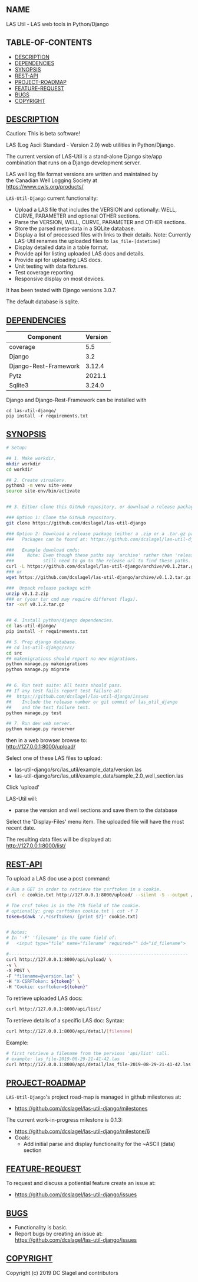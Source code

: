 NAME
----

LAS Util - LAS web tools in Python/Django

TABLE-OF-CONTENTS
-----------------
- [DESCRIPTION](#description)
- [DEPENDENCIES](#dependencies)
- [SYNOPSIS](#synopsis)
- [REST-API](#rest-api)
- [PROJECT-ROADMAP](#project-roadmap)
- [FEATURE-REQUEST](#feature-request)
- [BUGS](#bugs)
- [COPYRIGHT](#copyright)


[DESCRIPTION](#name)
-----------
Caution: This is beta software!

LAS (Log Ascii Standard - Version 2.0) web utilities in Python/Django.

The current version of LAS-Util is a stand-alone Django site/app combination
that runs on a Django development server.

LAS well log file format versions are written and maintained by    
the Canadian Well Logging Society at      
https://www.cwls.org/products/

`LAS-Util-Django` current functionality:
- Upload a LAS file that includes the VERSION and optionally: WELL, CURVE,
  PARAMETER and optional OTHER sections.
- Parse the VERSION, WELL, CURVE, PARAMETER and OTHER sections.
- Store the parsed meta-data in a SQLite database.
- Display a list of processed files with links to their details.
  Note: Currently LAS-Util renames the uploaded files to `las_file-[datetime]`
- Display detailed data in a table format.
- Provide api for listing uploaded LAS docs and details.
- Provide api for uploading LAS docs.
- Unit testing with data fixtures.
- Test coverage reporting.
- Responsive display on most devices.


It has been tested with Django versions 3.0.7.

The default database is sqlite.

[DEPENDENCIES](#name)
------------

| Component | Version |
|-----------|---------|
| coverage              | 5.5 |
| Django                | 3.2 |
| Django-Rest-Framework | 3.12.4 |
| Pytz                  | 2021.1 |
| Sqlite3               | 3.24.0 |

Django and Django-Rest-Framework can be installed with
```
cd las-util-django/
pip install -r requirements.txt
```

[SYNOPSIS](#name)
---------

  ```bash
  # Setup:

  ## 1. Make workdir.
  mkdir workdir
  cd workdir

  ## 2. Create virualenv.
  python3 -m venv site-venv
  source site-env/bin/activate


  ## 3. Either clone this GitHub repository, or download a release package.

  ### Option 1: Clone the GitHub repository.
  git clone https://github.com/dcslagel/las-util-django

  ### Option 2: Download a release package (either a .zip or a .tar.gz package).
  ###   Packages can be found at: https://github.com/dcslagel/las-util-django/releases.

  ###   Example download cmds:
  ###     Note: Even though these paths say 'archive' rather than 'release' it looks like we
  ###           still need to go to the release url to find these paths.
  curl -L https://github.com/dcslagel/las-util-django/archive/v0.1.2tar.gz -o v0.1.2.tar.gz
  ### or
  wget https://github.com/dcslagel/las-util-django/archive/v0.1.2.tar.gz

  ###  Unpack release package with
  unzip v0.1.2.zip
  ### or (your tar cmd may require different flags).
  tar -xvf v0.1.2.tar.gz


  ## 4. Install python/django dependencies.
  cd las-util-django/
  pip install -r requirements.txt

  ## 5. Prep django database.
  ## cd las-util-django/src/
  cd src
  ## makemigrations should report no new migrations.
  python manage.py makemigrations
  python manage.py migrate


  ## 6. Run test suite: All tests should pass.
  ## If any test fails report test failure at:
  ##  https://github.com/dcslagel/las-util-django/issues
  ##    Include the release number or git commit of las_util_django
  ##    and the test failure text.
  python manage.py test

  ## 7. Run dev web server.
  python manage.py runserver
  ```

  then in a web browser browse to:  
  http://127.0.0.1:8000/upload/

  Select one of these LAS files to upload:
  - las-util-django/src/las_util/example_data/version.las
  - las-util-django/src/las_util/example_data/sample_2.0_well_section.las

  Click 'upload'    

  LAS-Util will:
  - parse the version and well sections and save them to the database

Select the 'Display-Files' menu item. The uploaded file will have the most recent date.

  The resulting data files will be displayed at:  
  http://127.0.0.1:8000/list/


[REST-API](#name)
--------

To upload a LAS doc use a post command:
```bash
# Run a GET in order to retrieve the csrftoken in a cookie.
curl -c cookie.txt http://127.0.0.1:8000/upload/ --silent -S --output /dev/null

# The crsf token is in the 7th field of the cookie.
# optionally: grep csrftoken cookie.txt | cut -f 7
token=$(awk '/.*csrftoken/ {print $7}' cookie.txt)


# Notes:
# In '-F' 'filename' is the name field of:
#   <input type="file" name="filename" required="" id="id_filename">

#--------------------------------------------------------------------
curl http://127.0.0.1:8000/api/upload/ \
-v \
-X POST \
-F "filename=@version.las" \
-H "X-CSRFToken: ${token}" \
-H "Cookie: csrftoken=${token}"
```

To retrieve uploaded LAS docs:
```bash
curl http://127.0.0.1:8000/api/list/
```

To retrieve details of a specific LAS doc:
Syntax:    
```bash
curl http://127.0.0.1:8000/api/detail/[filename]    
```

Example:     
```bash
# first retrieve a filename from the pervious 'api/list' call.
# example: las_file-2019-08-29-21-41-42.las
curl http://127.0.0.1:8000/api/detail/las_file-2019-08-29-21-41-42.las
```


[PROJECT-ROADMAP](#name)
----------------

`LAS-Util-Django`'s project road-map is managed in github milestones at: 
- https://github.com/dcslagel/las-util-django/milestones

The current work-in-progress milestone is 0.1.3:
- https://github.com/dcslagel/las-util-django/milestone/6
- Goals:
  - Add initial parse and display functionality for the ~ASCII (data) section


[FEATURE-REQUEST](#name)
----------------
To request and discuss a potiential feature create an issue at:
- https://github.com/dcslagel/las-util-django/issues


[BUGS](#name)
----

- Functionality is basic.
- Report bugs by creating an issue at:    
  https://github.com/dcslagel/las-util-django/issues

[COPYRIGHT](#name)
---------

Copyright (c) 2019 DC Slagel and contributors
